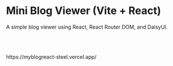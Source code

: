 # Mini Blog Viewer (Vite + React)

A simple blog viewer using React, React Router DOM, and DaisyUI.

<br>
<br>
<br>
https://myblogreact-steel.vercel.app/